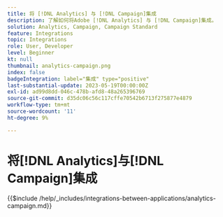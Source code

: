 ```yaml
---
title: 将 [!DNL Analytics] 与 [!DNL Campaign]集成
description: 了解如何将Adobe [!DNL Analytics] 与 [!DNL Campaign]集成。
solution: Analytics, Campaign, Campaign Standard
feature: Integrations
topic: Integrations
role: User, Developer
level: Beginner
kt: null
thumbnail: analytics-campaign.png
index: false
badgeIntegration: label="集成" type="positive"
last-substantial-update: 2023-05-19T00:00:00Z
exl-id: ad99d8dd-046c-478b-afd8-48a265396769
source-git-commit: d35dc06c56c117cffe70542b6713f275877e4879
workflow-type: tm+mt
source-wordcount: '11'
ht-degree: 9%

---
```


# 将[!DNL Analytics]与[!DNL Campaign]集成

{{$include /help/_includes/integrations-between-applications/analytics-campaign.md}}
